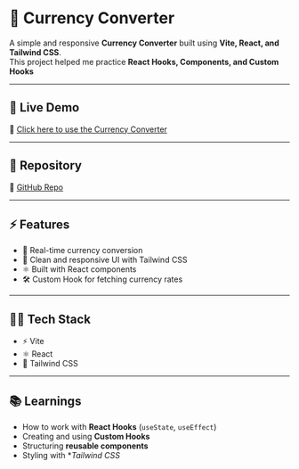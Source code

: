 # 💱 Currency Converter

A simple and responsive **Currency Converter** built using **Vite, React, and Tailwind CSS**.  
This project helped me practice **React Hooks, Components, and Custom Hooks** 

---

## 🚀 Live Demo
🔗 [Click here to use the Currency Converter](https://currency-converter-vitereact1.netlify.app/)

---

## 📂 Repository
🔗 [GitHub Repo](https://github.com/er-omsonar/currency-converter-react)

---

## ⚡ Features
- 🔄 Real-time currency conversion  
- 🎨 Clean and responsive UI with Tailwind CSS  
- ⚛️ Built with React components  
- 🛠️ Custom Hook for fetching currency rates  

---


## 🧑‍💻 Tech Stack
- ⚡ Vite  
- ⚛️ React  
- 🎨 Tailwind CSS  

---

## 📚 Learnings
- How to work with **React Hooks** (`useState`, `useEffect`)  
- Creating and using **Custom Hooks**  
- Structuring **reusable components**  
- Styling with **Tailwind CSS*
